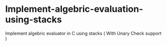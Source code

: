 # Implement-algebric-evaluation-using-stacks
Implement algebric evaluator in C using stacks  ( With Unary Check support )
